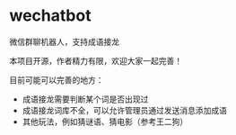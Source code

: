 # wechatbot
微信群聊机器人，支持成语接龙

本项目开源，作者精力有限，欢迎大家一起完善！

目前可能可以完善的地方：

- 成语接龙需要判断某个词是否出现过
- 成语接龙词库不全，可以允许管理员通过发送消息添加成语
- 其他玩法，例如猜谜语、猜电影（参考王二狗）
